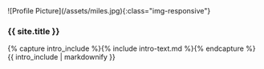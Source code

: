 <div class="well">
    <div class="row">
        <div class="col-md-4">
            ![Profile Picture](/assets/miles.jpg){:class="img-responsive"}
        </div>
        <div class="col-md-8">
            <h3>
                {{ site.title }}
            </h3>
            <p>
                {% capture intro_include %}{% include intro-text.md %}{% endcapture %}
                {{ intro_include | markdownify }}
            </p>
        </div>
    </div>
</div>

